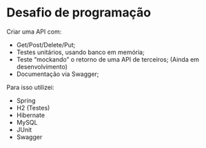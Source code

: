 # Desafio de programação

Criar uma API com:
* Get/Post/Delete/Put;
* Testes unitários, usando banco em memória;
* Teste “mockando” o retorno de uma API de terceiros; (Ainda em desenvolvimento)
* Documentação via Swagger;

Para isso utilizei:
* Spring
* H2 (Testes)
* Hibernate
* MySQL
* JUnit
* Swagger
